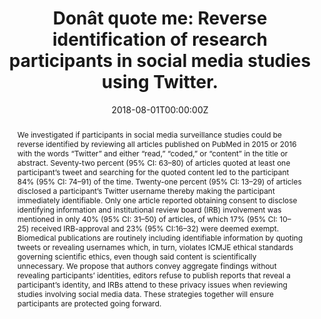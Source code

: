 ---
title: "Donât quote me: Reverse identification of research participants in social media studies using Twitter."

authors:
- "John W. Ayers"
- "admin"
- "Camille Nebeker"
- "Mark Dredze"
date: "2018-08-01T00:00:00Z"
doi: "10.1038/s41746-018-0036-2"
venue: "npj Digital Medicine"
publishDate: "2017-01-01T00:00:00Z"
publication_types: ["2"]
abstract: "We investigated if participants in social media surveillance studies could be reverse identified by reviewing all articles published on PubMed in 2015 or 2016 with the words “Twitter” and either “read,” “coded,” or “content” in the title or abstract. Seventy-two percent (95% CI: 63–80) of articles quoted at least one participant’s tweet and searching for the quoted content led to the participant 84% (95% CI: 74–91) of the time. Twenty-one percent (95% CI: 13–29) of articles disclosed a participant’s Twitter username thereby making the participant immediately identifiable. Only one article reported obtaining consent to disclose identifying information and institutional review board (IRB) involvement was mentioned in only 40% (95% CI: 31–50) of articles, of which 17% (95% CI: 10–25) received IRB-approval and 23% (95% CI:16–32) were deemed exempt. Biomedical publications are routinely including identifiable information by quoting tweets or revealing usernames which, in turn, violates ICMJE ethical standards governing scientific ethics, even though said content is scientifically unnecessary. We propose that authors convey aggregate findings without revealing participants’ identities, editors refuse to publish reports that reveal a participant’s identity, and IRBs attend to these privacy issues when reviewing studies involving social media data. These strategies together will ensure participants are protected going forward."
summary: "Ayers, J. W., Caputi, T. L., Nebeker, C., & Dredze, M. (2018). Dont quote me: reverse identification of research participants in social media studies. Npj Digital Medicine, 1(1). doi:10.1038/s41746-018-0036-2"
tags: 
featured: false
links:
- name: Paper Link
  url: "https://www.nature.com/articles/s41746-018-0036-2#:~:text=Twenty%2Dthree%20(21%25%3B%2095,consent%20to%20disclose%20identifying%20information."
url_pdf: "/files/NDM-2018.pdf"
image:
  focal_point: ""
  preview_only: false
---